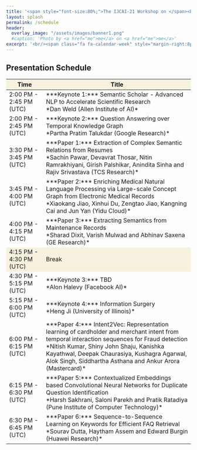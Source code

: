 ```yaml
---
title: '<span style="font-size:80%;">The IJCAI-21 Workshop on </span><br>Applied Semantics Extraction and Analytics  <span style="font-size:70%;">(ASEA)</span>'
layout: splash
permalink: /schedule
header:
  overlay_image: "/assets/images/banner1.png"
  #caption: 'Photo by <a href="me">me</a> on <a href="me">me</a>'
excerpt: '<br/><span class="fa fa-calendar-week" style="margin-right:8px; font-size: 90%;"></span>ASEA Schedule<br/>'
---
```

<h2>Presentation Schedule</h2>
<center>
<table>
	<colgroup>
    	<col width="20%">
    	<col width="80%">
	</colgroup>
<thead>
	<tr bgcolor="#f7f1df">
        <th markdown="span">Time</th>
        <th markdown="span">Title</th>
    </tr>
</thead>
<tbody>
    <tr>
        <td markdown="span">2:00 PM - 2:45 PM (UTC)</td>
        <td markdown="span">***Keynote 1:*** Semantic Scholar - Advanced NLP to Accelerate Scientific Research<br/>*Dan Weld (Allen Institute of AI)*</td>
    </tr>
    <tr>
        <td markdown="span">2:00 PM - 2:45 PM (UTC)</td>
        <td markdown="span">***Keynote 2:*** Question Answering over Temporal Knowledge Graph<br/>*Partha Pratim Talukdar (Google Research)*</td>
    </tr>
    <tr>
        <td markdown="span">3:30 PM - 3:45 PM (UTC)</td>
        <td markdown="span">***Paper 1:*** Extraction of Complex Semantic Relations from Resumes<br/>*Sachin Pawar, Devavrat Thosar, Nitin Ramrakhiyani, Girish Palshikar, Anindita Sinha and Rajiv Srivastava (TCS Research)*</td>
    </tr>
    <tr>
        <td markdown="span">3:45 PM - 4:00 PM (UTC)</td>
        <td markdown="span">***Paper 2:*** Enriching Medical Natural Language Processing via Large-scale Concept Graph from Electronic Medical Records<br/>*Xiaokang Jiao, Xinhui Du, Zengtao Jiao, Kangning Cai and Jun Yan (Yidu Cloud)*</td>
    </tr>
    <tr>
        <td markdown="span">4:00 PM - 4:15 PM (UTC)</td>
        <td markdown="span">***Paper 3:*** Extracting Semantics from Maintenance Records<br/>*Sharad Dixit, Varish Mulwad and Abhinav Saxena (GE Research)*</td>
    </tr>
    <tr bgcolor="#f7f1df">
        <td markdown="span">4:15 PM - 4:30 PM (UTC)</td>
        <td markdown="span">Break</td>
    </tr> 
    <tr>
        <td markdown="span">4:30 PM - 5:15 PM (UTC)</td>
        <td markdown="span">***Keynote 3:*** TBD<br/>*Alon Halevy (Facebook AI)*</td>
    </tr>
    <tr>
        <td markdown="span">5:15 PM - 6:00 PM (UTC)</td>
        <td markdown="span">***Keynote 4:*** Information Surgery<br/>*Heng Ji (University of Illinois)*</td>
    </tr>
    <tr>
        <td markdown="span">6:00 PM - 6:15 PM (UTC)</td>
        <td markdown="span">***Paper 4:*** Intent2Vec: Representation learning of cardholder and merchant intent from temporal interaction sequences for Fraud detection<br/>*Nitish Kumar, Shiny John Shaju, Kanishka Kayathwal, Deepak Chaurasiya, Kushagra Agarwal, Alok Singh, Siddhartha Asthana and Ankur Arora (Mastercard)*</td>
    </tr>
    <tr>
        <td markdown="span">6:15 PM - 6:30 PM (UTC)</td>
        <td markdown="span">***Paper 5:*** Contextualized Embeddings based Convolutional Neural Networks for Duplicate Question Identification<br/>*Harsh Sakhrani, Saloni Parekh and Pratik Ratadiya (Pune Institute of Computer Technology)*</td>
    </tr>
    <tr>
        <td markdown="span">6:30 PM - 6:45 PM (UTC)</td>
        <td markdown="span">***Paper 6:*** Sequence-to-Sequence Learning on Keywords for Efficient FAQ Retrieval<br/>*Sourav Dutta, Haytham Assem and Edward Burgin (Huawei Research)*</td>
    </tr>
</tbody>
</table>
</center>
